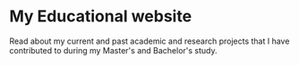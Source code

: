 # My Educational website

Read about my current and past academic and research projects that I have contributed to during my Master's and Bachelor's study. 
